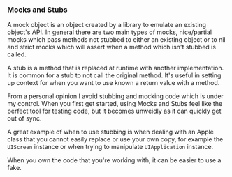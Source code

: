 ### Mocks and Stubs

A mock object is an object created by a library to emulate an existing object's API. In general there are two main types of mocks, nice/partial mocks which pass methods not stubbed to either an existing object or to nil and strict mocks which will assert when a method which isn't stubbed is called.

A stub is a method that is replaced at runtime with another implementation. It is common for a stub to not call the original method. It's useful in setting up context for when you want to use known a return value with a method.

From a personal opinion I avoid stubbing and mocking code which is under my control. When you first get started, using Mocks and Stubs feel like the perfect tool for testing code, but it becomes unweidly as it can quickly get out of sync.

A great example of when to use stubbing is when dealing with an Apple class that you cannot easily replace or use your own copy, for example the `UIScreen` instance or when trying to manipulate `UIApplication` instance.

When you own the code that you're working with, it can be easier to use a fake.
